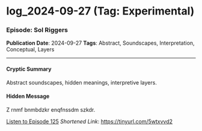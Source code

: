 # log_2024-09-27 (Tag: Experimental)

### Episode: Sol Riggers

**Publication Date**: 2024-09-27
**Tags**: Abstract, Soundscapes, Interpretation, Conceptual, Layers

---

#### Cryptic Summary
Abstract soundscapes, hidden meanings, interpretive layers.

#### Hidden Message
Z rnmf bnmbdzkr enqfnssdm szkdr.

[Listen to Episode 125](https://tinyurl.com/5wtxvvd2)
*Shortened Link*: https://tinyurl.com/5wtxvvd2
